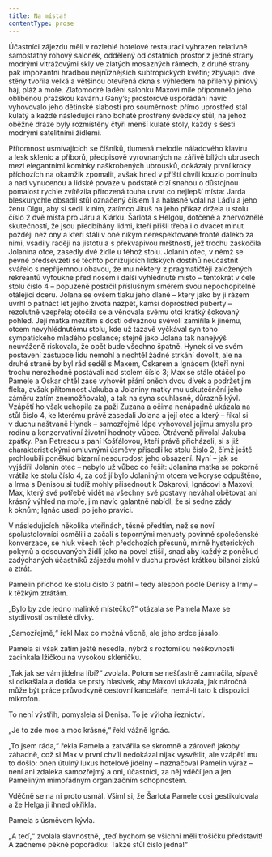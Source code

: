 ```yaml
---
title: Na místa!
contentType: prose
---
```


<section>

Účastníci zájezdu měli v rozlehlé hotelové restauraci vyhrazen relativně samostatný rohový salonek, oddělený od ostatních prostor z jedné strany modrými vitrážovými skly ve zlatých mosazných rámech, z druhé strany pak impozantní hradbou nejrůznějších subtropických květin; zbývající dvě stěny tvořila velká a většinou otevřená okna s výhledem na přilehlý piniový háj, pláž a moře. Zlatomodré ladění salonku Maxovi mile připomnělo jeho oblíbenou pražskou kavárnu Gany’s; prostorové uspořádání navíc vyhovovalo jeho dětinské slabosti pro souměrnost: přímo uprostřed stál kulatý a každé následující ráno bohatě prostřený švédský stůl, na jehož oběžné dráze byly rozmístěny čtyři menší kulaté stoly, každý s šesti modrými satelitními židlemi.

Přítomnost usmívajících se číšníků, tlumená melodie náladového klavíru a lesk sklenic a příborů, předpisově vyrovnaných na zářivě bílých ubrusech mezi elegantními komínky naškrobených ubrousků, dokázaly první kroky příchozích na okamžik zpomalit, avšak hned v příští chvíli kouzlo pominulo a nad vynucenou a lidské povaze v podstatě cizí snahou o důstojnou pomalost rychle zvítězila přirozená touha urvat co nejlepší místa: Jarda bleskurychle obsadil stůl označený číslem 1 a halasně volal na Láďu a jeho ženu Olgu, aby si sedli k nim, zatímco Jituš na jeho příkaz držela u stolu číslo 2 dvě místa pro Járu a Klárku. Šarlota s Helgou, dotčené a znervóznělé skutečností, že jsou předbíhány lidmi, kteří přišli třeba i o dvacet minut později než ony a kteří stáli v oné nikým nerespektované frontě daleko za nimi, vsadily raději na jistotu a s překvapivou mrštností, jež trochu zaskočila Jolanina otce, zasedly dvě židle u téhož stolu. Jolanin otec, v němž se pevné předsevzetí se těchto ponižujících lidských dostihů neúčastnit svářelo s nepříjemnou obavou, že mu některý z pragmatičtěji založených rekreantů vyfoukne před nosem i další vyhlédnuté místo – tentokrát v čele stolu číslo 4 – popuzeně postrčil příslušným směrem svou nepochopitelně otálející dceru. Jolana se ovšem tlaku jeho dlaně – který jako by ji rázem uvrhl o patnáct let jejího života nazpět, kamsi doprostřed puberty – rezolutně vzepřela; otočila se a věnovala svému otci krátký šokovaný pohled. Její matka mezitím s dosti odvážnou svévolí zamířila k jinému, otcem nevyhlédnutému stolu, kde už tázavě vyčkával syn toho sympatického mladého poslance; stejně jako Jolana tak nanejvýš neuváženě riskovala, že opět bude všechno špatně. Hynek si ve svém postavení zástupce lidu nemohl a nechtěl žádné strkání dovolit, ale na druhé straně by byl rád seděl s Maxem, Oskarem a Ignácem (kteří nyní trochu nerozhodně postávali nad stolem číslo 3; Max se stále otáčel po Pamele a Oskar chtěl zase vyhovět přání oněch dvou dívek a podržet jim fleka, avšak přítomnost Jakuba a Jolaniny matky mu uskutečnění jeho záměru zatím znemožňovala), a tak na syna souhlasně, důrazně kývl. Vzápětí ho však uchopila za paži Zuzana a očima nenápadně ukázala na stůl číslo 4, ke kterému právě zasedali Jolana a její otec a který – říkal si v duchu naštvaně Hynek – samozřejmě lépe vyhovoval jejímu smyslu pro rodinu a konzervativní životní hodnoty vůbec. Otráveně přivolal Jakuba zpátky. Pan Petrescu s paní Košťálovou, kteří právě přicházeli, si s již charakteristickými omluvnými úsměvy přisedli ke stolu číslo 2, čímž ještě prohloubili poněkud bizarní nesourodost jeho obsazení. Nyní – jak se vyjádřil Jolanin otec – nebylo už vůbec co řešit: Jolanina matka se pokorně vrátila ke stolu číslo 4, za což jí bylo Jolaniným otcem velkoryse odpuštěno, a Irma s Denisou si tudíž mohly přisednout k Oskarovi, Ignácovi a Maxovi; Max, který své potřebě vidět na všechny své postavy neváhal obětovat ani krásný výhled na moře, jim navíc galantně nabídl, že si sedne zády k oknům; Ignác usedl po jeho pravici.

V následujících několika vteřinách, těsně předtím, než se noví spolustolovníci osmělili a začali s topornými menuety povinné společenské konverzace, se hluk všech těch předchozích přesunů, mírně hysterických pokynů a odsouvaných židlí jako na povel ztišil, snad aby každý z poněkud zadýchaných účastníků zájezdu mohl v duchu provést krátkou bilanci zisků a ztrát.

Pamelin příchod ke stolu číslo 3 patřil – tedy alespoň podle Denisy a Irmy – k těžkým ztrátám.

„Bylo by zde jedno malinké místečko?“ otázala se Pamela Maxe se stydlivostí osmileté dívky.

„Samozřejmě,“ řekl Max co možná věcně, ale jeho srdce jásalo.

Pamela si však zatím ještě nesedla, nýbrž s roztomilou nešikovností zacinkala lžičkou na vysokou skleničku.

„Tak jak se vám jídelna líbí?“ zvolala. Potom se nešťastně zamračila, sípavě si odkašlala a dotkla se prsty hlasivek, aby Maxovi ukázala, jak náročná může být práce průvodkyně cestovní kanceláře, nemá-li tato k dispozici mikrofon.

To není výstřih, pomyslela si Denisa. To je výloha řeznictví.

„Je to zde moc a moc krásné,“ řekl vážně Ignác.

„To jsem ráda,“ řekla Pamela a zatvářila se skromně a zároveň jakoby záhadně, což si Max v první chvíli nedokázal nijak vysvětlit, ale vzápětí mu to došlo: onen útulný luxus hotelové jídelny – naznačoval Pamelin výraz – není ani zdaleka samozřejmý a oni, účastníci, za něj vděčí jen a jen Pameliným mimořádným organizačním schopnostem.

Vděčně se na ni proto usmál. Všiml si, že Šarlota Pamele cosi gestikulovala a že Helga ji ihned okřikla.

Pamela s úsměvem kývla.

„A teď,“ zvolala slavnostně, „teď bychom se všichni měli trošičku představit! A začneme pěkně popořádku: Takže stůl číslo jedna!“

</section>
